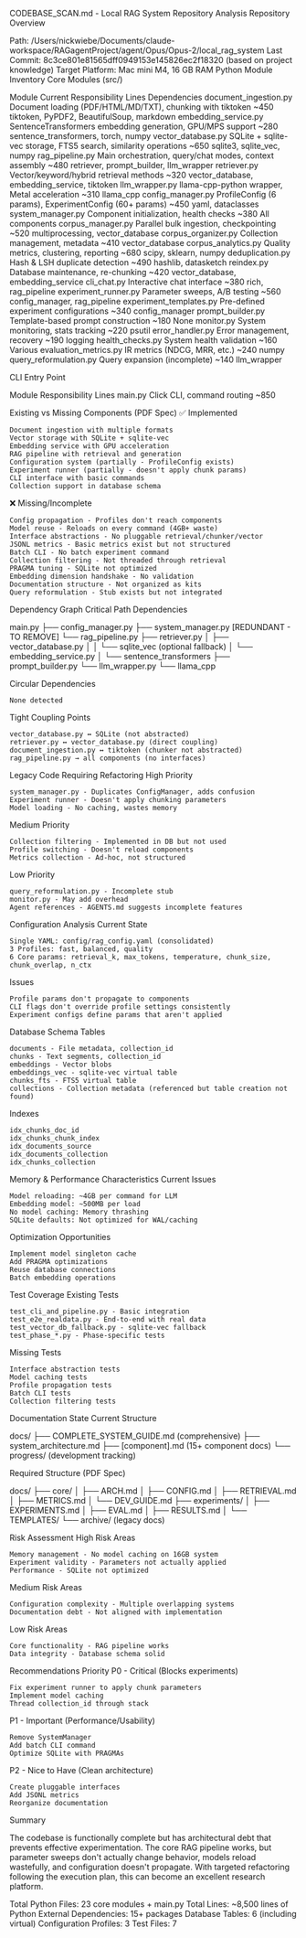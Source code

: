 CODEBASE_SCAN.md - Local RAG System Repository Analysis
Repository Overview

Path: /Users/nickwiebe/Documents/claude-workspace/RAGagentProject/agent/Opus/Opus-2/local_rag_system Last Commit: 8c3ce801e81565dff0949153e145826ec2f18320 (based on project knowledge) Target Platform: Mac mini M4, 16 GB RAM
Python Module Inventory
Core Modules (src/)

Module	Current Responsibility	Lines	Dependencies
document_ingestion.py	Document loading (PDF/HTML/MD/TXT), chunking with tiktoken	~450	tiktoken, PyPDF2, BeautifulSoup, markdown
embedding_service.py	SentenceTransformers embedding generation, GPU/MPS support	~280	sentence_transformers, torch, numpy
vector_database.py	SQLite + sqlite-vec storage, FTS5 search, similarity operations	~650	sqlite3, sqlite_vec, numpy
rag_pipeline.py	Main orchestration, query/chat modes, context assembly	~480	retriever, prompt_builder, llm_wrapper
retriever.py	Vector/keyword/hybrid retrieval methods	~320	vector_database, embedding_service, tiktoken
llm_wrapper.py	llama-cpp-python wrapper, Metal acceleration	~310	llama_cpp
config_manager.py	ProfileConfig (6 params), ExperimentConfig (60+ params)	~450	yaml, dataclasses
system_manager.py	Component initialization, health checks	~380	All components
corpus_manager.py	Parallel bulk ingestion, checkpointing	~520	multiprocessing, vector_database
corpus_organizer.py	Collection management, metadata	~410	vector_database
corpus_analytics.py	Quality metrics, clustering, reporting	~680	scipy, sklearn, numpy
deduplication.py	Hash & LSH duplicate detection	~490	hashlib, datasketch
reindex.py	Database maintenance, re-chunking	~420	vector_database, embedding_service
cli_chat.py	Interactive chat interface	~380	rich, rag_pipeline
experiment_runner.py	Parameter sweeps, A/B testing	~560	config_manager, rag_pipeline
experiment_templates.py	Pre-defined experiment configurations	~340	config_manager
prompt_builder.py	Template-based prompt construction	~180	None
monitor.py	System monitoring, stats tracking	~220	psutil
error_handler.py	Error management, recovery	~190	logging
health_checks.py	System health validation	~160	Various
evaluation_metrics.py	IR metrics (NDCG, MRR, etc.)	~240	numpy
query_reformulation.py	Query expansion (incomplete)	~140	llm_wrapper

CLI Entry Point

Module	Responsibility	Lines
main.py	Click CLI, command routing	~850

Existing vs Missing Components (PDF Spec)
✅ Implemented

    Document ingestion with multiple formats
    Vector storage with SQLite + sqlite-vec
    Embedding service with GPU acceleration
    RAG pipeline with retrieval and generation
    Configuration system (partially - ProfileConfig exists)
    Experiment runner (partially - doesn't apply chunk params)
    CLI interface with basic commands
    Collection support in database schema

❌ Missing/Incomplete

    Config propagation - Profiles don't reach components
    Model reuse - Reloads on every command (4GB+ waste)
    Interface abstractions - No pluggable retrieval/chunker/vector
    JSONL metrics - Basic metrics exist but not structured
    Batch CLI - No batch experiment command
    Collection filtering - Not threaded through retrieval
    PRAGMA tuning - SQLite not optimized
    Embedding dimension handshake - No validation
    Documentation structure - Not organized as kits
    Query reformulation - Stub exists but not integrated

Dependency Graph
Critical Path Dependencies

main.py
├── config_manager.py
├── system_manager.py [REDUNDANT - TO REMOVE]
└── rag_pipeline.py
    ├── retriever.py
    │   ├── vector_database.py
    │   │   └── sqlite_vec (optional fallback)
    │   └── embedding_service.py
    │       └── sentence_transformers
    ├── prompt_builder.py
    └── llm_wrapper.py
        └── llama_cpp

Circular Dependencies

    None detected

Tight Coupling Points

    vector_database.py ↔ SQLite (not abstracted)
    retriever.py ↔ vector_database.py (direct coupling)
    document_ingestion.py ↔ tiktoken (chunker not abstracted)
    rag_pipeline.py → all components (no interfaces)

Legacy Code Requiring Refactoring
High Priority

    system_manager.py - Duplicates ConfigManager, adds confusion
    Experiment runner - Doesn't apply chunking parameters
    Model loading - No caching, wastes memory

Medium Priority

    Collection filtering - Implemented in DB but not used
    Profile switching - Doesn't reload components
    Metrics collection - Ad-hoc, not structured

Low Priority

    query_reformulation.py - Incomplete stub
    monitor.py - May add overhead
    Agent references - AGENTS.md suggests incomplete features

Configuration Analysis
Current State

    Single YAML: config/rag_config.yaml (consolidated)
    3 Profiles: fast, balanced, quality
    6 Core params: retrieval_k, max_tokens, temperature, chunk_size, chunk_overlap, n_ctx

Issues

    Profile params don't propagate to components
    CLI flags don't override profile settings consistently
    Experiment configs define params that aren't applied

Database Schema
Tables

    documents - File metadata, collection_id
    chunks - Text segments, collection_id
    embeddings - Vector blobs
    embeddings_vec - sqlite-vec virtual table
    chunks_fts - FTS5 virtual table
    collections - Collection metadata (referenced but table creation not found)

Indexes

    idx_chunks_doc_id
    idx_chunks_chunk_index
    idx_documents_source
    idx_documents_collection
    idx_chunks_collection

Memory & Performance Characteristics
Current Issues

    Model reloading: ~4GB per command for LLM
    Embedding model: ~500MB per load
    No model caching: Memory thrashing
    SQLite defaults: Not optimized for WAL/caching

Optimization Opportunities

    Implement model singleton cache
    Add PRAGMA optimizations
    Reuse database connections
    Batch embedding operations

Test Coverage
Existing Tests

    test_cli_and_pipeline.py - Basic integration
    test_e2e_realdata.py - End-to-end with real data
    test_vector_db_fallback.py - sqlite-vec fallback
    test_phase_*.py - Phase-specific tests

Missing Tests

    Interface abstraction tests
    Model caching tests
    Profile propagation tests
    Batch CLI tests
    Collection filtering tests

Documentation State
Current Structure

docs/
├── COMPLETE_SYSTEM_GUIDE.md (comprehensive)
├── system_architecture.md
├── [component].md (15+ component docs)
└── progress/ (development tracking)

Required Structure (PDF Spec)

docs/
├── core/
│   ├── ARCH.md
│   ├── CONFIG.md
│   ├── RETRIEVAL.md
│   ├── METRICS.md
│   └── DEV_GUIDE.md
├── experiments/
│   ├── EXPERIMENTS.md
│   ├── EVAL.md
│   ├── RESULTS.md
│   └── TEMPLATES/
└── archive/ (legacy docs)

Risk Assessment
High Risk Areas

    Memory management - No model caching on 16GB system
    Experiment validity - Parameters not actually applied
    Performance - SQLite not optimized

Medium Risk Areas

    Configuration complexity - Multiple overlapping systems
    Documentation debt - Not aligned with implementation

Low Risk Areas

    Core functionality - RAG pipeline works
    Data integrity - Database schema solid

Recommendations Priority
P0 - Critical (Blocks experiments)

    Fix experiment runner to apply chunk parameters
    Implement model caching
    Thread collection_id through stack

P1 - Important (Performance/Usability)

    Remove SystemManager
    Add batch CLI command
    Optimize SQLite with PRAGMAs

P2 - Nice to Have (Clean architecture)

    Create pluggable interfaces
    Add JSONL metrics
    Reorganize documentation

Summary

The codebase is functionally complete but has architectural debt that prevents effective experimentation. The core RAG pipeline works, but parameter sweeps don't actually change behavior, models reload wastefully, and configuration doesn't propagate. With targeted refactoring following the execution plan, this can become an excellent research platform.

Total Python Files: 23 core modules + main.py Total Lines: ~8,500 lines of Python External Dependencies: 15+ packages Database Tables: 6 (including virtual) Configuration Profiles: 3 Test Files: 7
